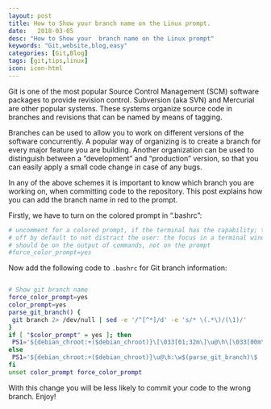 ```yaml
---
layout: post
title: How to Show your branch name on the Linux prompt.
date:   2018-03-05
desc: "How to Show your  branch name on the Linux prompt"
keywords: "Git,website,blog,easy"
categories: [Git,Blog]
tags: [git,tips,linux]
icon: icon-html
---
```


Git is one of the most popular Source Control Management (SCM) software packages to provide revision control. Subversion (aka SVN) and Mercurial are other popular systems. These systems organize source code in branches and revisions that can be named by means of tagging.

Branches can be used to allow you to work on different versions of the software concurrently. A popular way of organizing is to create a branch for every major feature you are building. Another organization can be used to distinguish between a “development” and “production” version, so that you can easily apply a small code change in case of any bugs.

In any of the above schemes it is important to know which branch you are working on, when committing code to the repository. This post explains how you can add the branch name in red to the prompt.

Firstly, we have to turn on the colored prompt in “.bashrc”:


```bash
# uncomment for a colored prompt, if the terminal has the capability; turned
# off by default to not distract the user: the focus in a terminal window
# should be on the output of commands, not on the prompt
#force_color_prompt=yes
```


Now add the following code to `.bashrc` for Git branch information:

```bash

# Show git branch name
force_color_prompt=yes
color_prompt=yes
parse_git_branch() {
 git branch 2> /dev/null | sed -e '/^[^*]/d' -e 's/* \(.*\)/(\1)/'
}
if [ "$color_prompt" = yes ]; then
 PS1='${debian_chroot:+($debian_chroot)}\[\033[01;32m\]\u@\h\[\033[00m\]:\[\033[01;34m\]\w\[\033[01;31m\]$(parse_git_branch)\[\033[00m\]\$ '
else
 PS1='${debian_chroot:+($debian_chroot)}\u@\h:\w$(parse_git_branch)\$ '
fi
unset color_prompt force_color_prompt
```

With this change you will be less likely to commit your code to the wrong branch. Enjoy!
